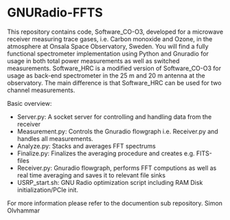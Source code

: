 # GNURadio-FFTS
This repository contains code, Software_CO-O3, developed for a microwave receiver measuring trace gases, i.e. Carbon monoxide and Ozone, in the atmosphere at Onsala Space Observatory, Sweden.
You will find a fully functional spectrometer implementation using Python and Gnuradio for usage in both total power measurements as well as switched measurements.
Software_HRC is a modified version of Software_CO-O3 for usage as back-end spectrometer in the 25 m and 20 m antenna at the observatory. The main difference is that Software_HRC can be used for two channel measurements.

Basic overview:
- Server.py: A socket server for controlling and handling data from the receiver
- Measurement.py: Controls the Gnuradio flowgraph i.e. Receiver.py and handles all measurements.
- Analyze.py: Stacks and averages FFT spectrums
- Finalize.py: Finalizes the averaging procedure and creates e.g. FITS-files
- Receiver.py: Gnuradio flowgraph, performs FFT computions as well as real time averaging and saves it to relevant file sinks
- USRP_start.sh:  GNU Radio optimization script including RAM Disk initialization/PCIe init.

For more information please refer to the documention sub repository.
Simon Olvhammar
